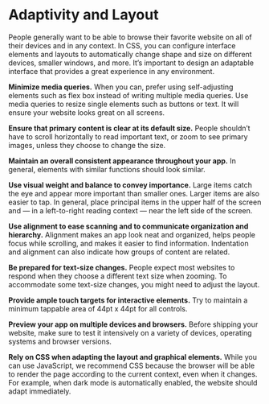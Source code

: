 # Adaptivity and Layout
People generally want to be able to browse their favorite website on all of their devices and in any context. In CSS, you can configure interface elements and layouts to automatically change shape and size on different devices, smaller windows, and more. It’s important to design an adaptable interface that provides a great experience in any environment.

**Minimize media queries.** When you can, prefer using self-adjusting elements such as flex box instead of writing multiple media queries. Use media queries to resize single elements such as buttons or text. It will ensure your website looks great on all screens.

**Ensure that primary content is clear at its default size.** People shouldn’t have to scroll horizontally to read important text, or zoom to see primary images, unless they choose to change the size.

**Maintain an overall consistent appearance throughout your app.** In general, elements with similar functions should look similar.

**Use visual weight and balance to convey importance.** Large items catch the eye and appear more important than smaller ones. Larger items are also easier to tap. In general, place principal items in the upper half of the screen and — in a left-to-right reading context — near the left side of the screen.

**Use alignment to ease scanning and to communicate organization and hierarchy.** Alignment makes an app look neat and organized, helps people focus while scrolling, and makes it easier to find information. Indentation and alignment can also indicate how groups of content are related.

**Be prepared for text-size changes.** People expect most websites to respond when they choose a different text size when zooming. To accommodate some text-size changes, you might need to adjust the layout.

**Provide ample touch targets for interactive elements.** Try to maintain a minimum tappable area of 44pt x 44pt for all controls.

**Preview your app on multiple devices and browsers.** Before shipping your website, make sure to test it intensively on a variety of devices, operating systems and browser versions.

**Rely on CSS when adapting the layout and graphical elements.** While you can use JavaScript, we recommend CSS because the browser will be able to render the page according to the current context, even when it changes. For example, when dark mode is automatically enabled, the website should adapt immediately.